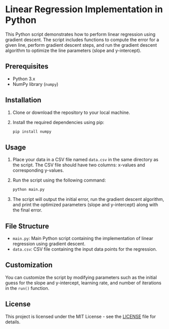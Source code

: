 # Linear Regression Implementation in Python

This Python script demonstrates how to perform linear regression using gradient descent. The script includes functions to compute the error for a given line, perform gradient descent steps, and run the gradient descent algorithm to optimize the line parameters (slope and y-intercept).

## Prerequisites

- Python 3.x
- NumPy library (`numpy`)

## Installation

1. Clone or download the repository to your local machine.

2. Install the required dependencies using pip:

    ```bash
    pip install numpy
    ```

## Usage

1. Place your data in a CSV file named `data.csv` in the same directory as the script. The CSV file should have two columns: x-values and corresponding y-values.

2. Run the script using the following command:

    ```bash
    python main.py
    ```

3. The script will output the initial error, run the gradient descent algorithm, and print the optimized parameters (slope and y-intercept) along with the final error.

## File Structure

- `main.py`: Main Python script containing the implementation of linear regression using gradient descent.
- `data.csv`: CSV file containing the input data points for the regression.

## Customization

You can customize the script by modifying parameters such as the initial guess for the slope and y-intercept, learning rate, and number of iterations in the `run()` function.

## License

This project is licensed under the MIT License - see the [LICENSE](LICENSE) file for details.
